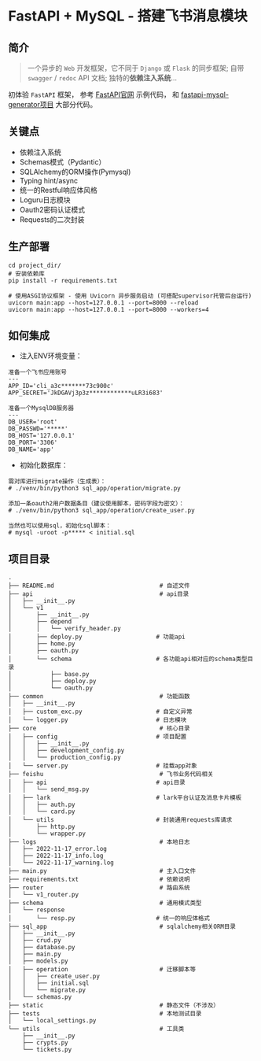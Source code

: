 # FastAPI + MySQL - 搭建飞书消息模块

## 简介

> 一个异步的 `Web` 开发框架，它不同于 `Django` 或 `Flask` 的同步框架; 自带 `swagger` / `redoc` API 文档; 独特的**依赖注入系统**...

初体验 `FastAPI` 框架，
参考 [FastAPI官网](https://fastapi.tiangolo.com/tutorial) 示例代码，
和 [fastapi-mysql-generator项目](https://github.com/wxy2077/fastapi-mysql-generator) 大部分代码。


## 关键点

- 依赖注入系统
- Schemas模式（Pydantic）
- SQLAlchemy的ORM操作(Pymysql)
- Typing hint/async
- 统一的Restful响应体风格
- Loguru日志模块
- Oauth2密码认证模式
- Requests的二次封装


## 生产部署

```shell
cd project_dir/
# 安装依赖库
pip install -r requirements.txt

# 使用ASGI协议框架 - 使用 Uvicorn 异步服务启动 (可搭配supervisor托管后台运行)
uvicorn main:app --host=127.0.0.1 --port=8000 --reload
uvicorn main:app --host=127.0.0.1 --port=8000 --workers=4
```


## 如何集成

- 注入ENV环境变量：
```text
准备一个飞书应用账号
---
APP_ID='cli_a3c*******73c900c'
APP_SECRET='JkDGAVj3p3z************uLR3i683'

准备一个MysqlDB服务器
---
DB_USER='root'
DB_PASSWD='*****'
DB_HOST='127.0.0.1'
DB_PORT='3306'
DB_NAME='app'
```

- 初始化数据库：
```text
需对库进行migrate操作（生成表）：
# ./venv/bin/python3 sql_app/operation/migrate.py

添加一条oauth2用户数据条目（建议使用脚本，密码字段为密文）：
# ./venv/bin/python3 sql_app/operation/create_user.py

当然也可以使用sql，初始化sql脚本：
# mysql -uroot -p***** < initial.sql
```


## 项目目录

```shell
.
├── README.md                              # 自述文件
├── api                                    # api目录
│   ├── __init__.py
│   └── v1
│       ├── __init__.py
│       ├── depend
│       │   └── verify_header.py
│       ├── deploy.py                     # 功能api
│       ├── home.py
│       ├── oauth.py
│       └── schema                        # 各功能api相对应的schema类型目录
│           ├── base.py
│           ├── deploy.py
│           └── oauth.py
├── common                                 # 功能函数
│   ├── __init__.py
│   ├── custom_exc.py                     # 自定义异常
│   └── logger.py                         # 日志模块
├── core                                   # 核心目录
│   ├── config                            # 项目配置
│   │   ├── __init__.py
│   │   ├── development_config.py
│   │   └── production_config.py
│   └── server.py                         # 挂载app对象
├── feishu                                 # 飞书业务代码相关
│   ├── api                               # api目录
│   │   └── send_msg.py
│   ├── lark                              # lark平台认证及消息卡片模板
│   │   ├── auth.py
│   │   └── card.py
│   └── utils                             # 封装通用requests库请求
│       ├── http.py
│       └── wrapper.py
├── logs                                   # 本地日志
│   ├── 2022-11-17_error.log
│   ├── 2022-11-17_info.log
│   └── 2022-11-17_warning.log
├── main.py                                # 主入口文件
├── requirements.txt                       # 依赖说明
├── router                                 # 路由系统
│   └── v1_router.py
├── schema                                 # 通用模式类型
│   └── response
│       └── resp.py                       # 统一的响应体格式
├── sql_app                                # sqlalchemy相关ORM目录
│   ├── __init__.py
│   ├── crud.py
│   ├── database.py
│   ├── main.py
│   ├── models.py
│   ├── operation                          # 迁移脚本等
│   │   ├── create_user.py
│   │   ├── initial.sql
│   │   └── migrate.py
│   └── schemas.py
├── static                                 # 静态文件（不涉及）
├── tests                                  # 本地测试目录
│   └── local_settings.py
└── utils                                  # 工具类
    ├── __init__.py
    ├── crypts.py
    └── tickets.py
```
